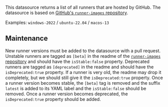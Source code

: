 This datasource returns a list of all runners that are hosted by GitHub.
The datasource is based on [GitHub's `runner-images` repository](https://github.com/actions/runner-images).

Examples: `windows-2022` / `ubuntu-22.04` / `macos-13`

## Maintenance

New runner versions must be added to the datasource with a pull request.
Unstable runners are tagged as `[beta]` in the readme of the [`runner-images` repository](https://github.com/actions/runner-images) and should have the `isStable:false` property.
Deprecated runners are tagged as `[deprecated]` in the readme and should have the `isDeprecated:true` property.
If a runner is very old, the readme may drop it completely, but we should still give it the `isDeprecated:true` property.
Once a runner version becomes stable, the `[beta]` tag is removed and the suffix `latest` is added to its YAML label and the `isStable:false` should be removed.
Once a runner version becomes deprecated, the `isDeprecated:true` property should be added.
